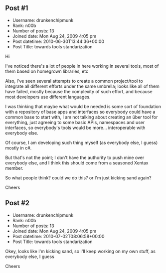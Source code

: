 ## Post #1
- Username: drunkenchipmunk
- Rank: n00b
- Number of posts: 13
- Joined date: Mon Aug 24, 2009 4:05 pm
- Post datetime: 2010-06-30T13:44:36+00:00
- Post Title: towards tools standarization

Hi

I've noticed there's a lot of people in here working in several tools, most of them based on homegrown libraries, etc

Also, I've seen several attempts to create a common project/tool to integrate all different efforts under the same umbrella; looks like all of them have failed, mostly because the complexity of such effort, and because most developers use different languages.

I was thinking that maybe what would be needed is some sort of foundation with a repository of base apps and interfaces so everybody could have a common base to start with, I am not talking about creating an über tool for everything, just agreeing to some basic APIs, namespaces and user interfaces, so everybody's tools would be more... interoperable with everybody else.

Of course, I am developing such thing myself (as everybody else, I guess) mostly in c#.

But that's not the point; I don't have the authority to push mine over everybody else, and I think this should come from a seasoned Xentax member.

So what people think? could we do this? or I'm just kicking sand again?

Cheers
## Post #2
- Username: drunkenchipmunk
- Rank: n00b
- Number of posts: 13
- Joined date: Mon Aug 24, 2009 4:05 pm
- Post datetime: 2010-07-02T08:06:58+00:00
- Post Title: towards tools standarization

Okey, looks like I'm kicking sand, so I'll keep working on my own stuff, as everybody else, I guess

Cheers

